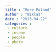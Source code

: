 ```yaml
---
title : "More Poland"
author : "Niklas"
date : "2013-04-22"
categories : 
 - culture
 - insane
 - people
 - photo
---
```



